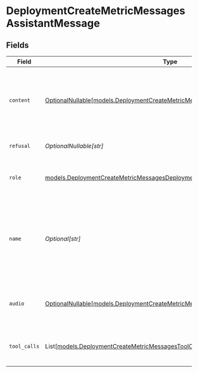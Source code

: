 # DeploymentCreateMetricMessagesAssistantMessage


## Fields

| Field                                                                                                                                                                | Type                                                                                                                                                                 | Required                                                                                                                                                             | Description                                                                                                                                                          |
| -------------------------------------------------------------------------------------------------------------------------------------------------------------------- | -------------------------------------------------------------------------------------------------------------------------------------------------------------------- | -------------------------------------------------------------------------------------------------------------------------------------------------------------------- | -------------------------------------------------------------------------------------------------------------------------------------------------------------------- |
| `content`                                                                                                                                                            | [OptionalNullable[models.DeploymentCreateMetricMessagesDeploymentsMetricsContent]](../models/deploymentcreatemetricmessagesdeploymentsmetricscontent.md)             | :heavy_minus_sign:                                                                                                                                                   | The contents of the assistant message. Required unless `tool_calls` or `function_call` is specified.                                                                 |
| `refusal`                                                                                                                                                            | *OptionalNullable[str]*                                                                                                                                              | :heavy_minus_sign:                                                                                                                                                   | The refusal message by the assistant.                                                                                                                                |
| `role`                                                                                                                                                               | [models.DeploymentCreateMetricMessagesDeploymentsMetricsRequestRequestBodyRole](../models/deploymentcreatemetricmessagesdeploymentsmetricsrequestrequestbodyrole.md) | :heavy_check_mark:                                                                                                                                                   | The role of the messages author, in this case `assistant`.                                                                                                           |
| `name`                                                                                                                                                               | *Optional[str]*                                                                                                                                                      | :heavy_minus_sign:                                                                                                                                                   | An optional name for the participant. Provides the model information to differentiate between participants of the same role.                                         |
| `audio`                                                                                                                                                              | [OptionalNullable[models.DeploymentCreateMetricMessagesAudio]](../models/deploymentcreatemetricmessagesaudio.md)                                                     | :heavy_minus_sign:                                                                                                                                                   | Data about a previous audio response from the model.                                                                                                                 |
| `tool_calls`                                                                                                                                                         | List[[models.DeploymentCreateMetricMessagesToolCalls](../models/deploymentcreatemetricmessagestoolcalls.md)]                                                         | :heavy_minus_sign:                                                                                                                                                   | The tool calls generated by the model, such as function calls.                                                                                                       |